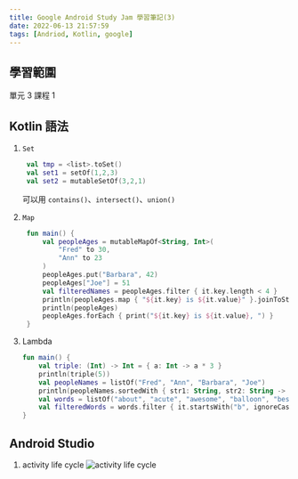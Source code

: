 ```yaml
---
title: Google Android Study Jam 學習筆記(3)
date: 2022-06-13 21:57:59
tags: [Andriod, Kotlin, google]
---
```


## 學習範圍

單元 3 課程 1

## Kotlin 語法

1. ```Set```

   ```kotlin
    val tmp = <list>.toSet()
    val set1 = setOf(1,2,3)
    val set2 = mutableSetOf(3,2,1)
   ```

   可以用 ```contains()```、```intersect()```、```union()```

2. ```Map```

   ```kotlin
    fun main() {
        val peopleAges = mutableMapOf<String, Int>(
            "Fred" to 30,
            "Ann" to 23
        )
        peopleAges.put("Barbara", 42)
        peopleAges["Joe"] = 51
        val filteredNames = peopleAges.filter { it.key.length < 4 }
        println(peopleAges.map { "${it.key} is ${it.value}" }.joinToString(", ") )
        println(peopleAges)
        peopleAges.forEach { print("${it.key} is ${it.value}, ") }
    }
   ```

3. Lambda

    ```kotlin
    fun main() {
        val triple: (Int) -> Int = { a: Int -> a * 3 }
        println(triple(5))
        val peopleNames = listOf("Fred", "Ann", "Barbara", "Joe")
        println(peopleNames.sortedWith { str1: String, str2: String -> str1.length - str2.length })
        val words = listOf("about", "acute", "awesome", "balloon", "best", "brief", "class", "coffee", "creative")
        val filteredWords = words.filter { it.startsWith("b", ignoreCase = true) }.shuffled().take(2)
    }
    ```

## Android Studio

1. activity life cycle
    ![activity life cycle](https://i.imgur.com/R9tTkZS.png)
